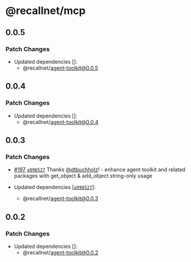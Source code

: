 # @recallnet/mcp

## 0.0.5

### Patch Changes

- Updated dependencies []:
  - @recallnet/agent-toolkit@0.0.5

## 0.0.4

### Patch Changes

- Updated dependencies []:
  - @recallnet/agent-toolkit@0.0.4

## 0.0.3

### Patch Changes

- [#197](https://github.com/recallnet/js-recall/pull/197) [`a998527`](https://github.com/recallnet/js-recall/commit/a9985273604b29a7644cafd1425fe78624ff30a6) Thanks [@dtbuchholz](https://github.com/dtbuchholz)! - enhance agent toolkit and related packages with get_object & add_object string-only usage

- Updated dependencies [[`a998527`](https://github.com/recallnet/js-recall/commit/a9985273604b29a7644cafd1425fe78624ff30a6)]:
  - @recallnet/agent-toolkit@0.0.3

## 0.0.2

### Patch Changes

- Updated dependencies []:
  - @recallnet/agent-toolkit@0.0.2

